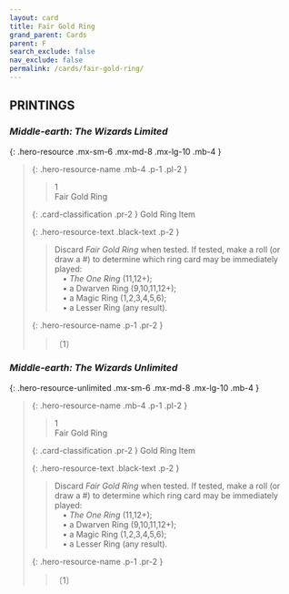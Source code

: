 ```yaml
---
layout: card
title: Fair Gold Ring
grand_parent: Cards
parent: F
search_exclude: false
nav_exclude: false
permalink: /cards/fair-gold-ring/
---
```


## PRINTINGS


### _Middle-earth: The Wizards Limited_

{: .hero-resource .mx-sm-6 .mx-md-8 .mx-lg-10 .mb-4 }
> {: .hero-resource-name .mb-4 .p-1 .pl-2 }
> > <div class="card-mp">1</div>
> > <div class="card-name">Fair Gold Ring</div>
>
> {: .card-classification .pr-2 }
> Gold Ring Item
>
> {: .hero-resource-text .black-text .p-2 }
> > Discard _Fair Gold Ring_ when tested. If tested, make a roll (or draw a #) to determine which ring card may be immediately played:  <br>&emsp;• _The One Ring_ (11,12+); <br>&emsp;• a Dwarven Ring (9,10,11,12+);  <br>&emsp;• a Magic Ring (1,2,3,4,5,6);  <br>&emsp;• a Lesser Ring (any result). 
> 
> {: .hero-resource-name .p-1 .pr-2 }
> > <div class="card-shield"></div>
> > <div class="card-corruption">〔1〕</div>

### _Middle-earth: The Wizards Unlimited_

{: .hero-resource-unlimited .mx-sm-6 .mx-md-8 .mx-lg-10 .mb-4 }
> {: .hero-resource-name .mb-4 .p-1 .pl-2 }
> > <div class="card-mp">1</div>
> > <div class="card-name">Fair Gold Ring</div>
>
> {: .card-classification .pr-2 }
> Gold Ring Item
>
> {: .hero-resource-text .black-text .p-2 }
> > Discard _Fair Gold Ring_ when tested. If tested, make a roll (or draw a #) to determine which ring card may be immediately played:  <br>&emsp;• _The One Ring_ (11,12+); <br>&emsp;• a Dwarven Ring (9,10,11,12+);  <br>&emsp;• a Magic Ring (1,2,3,4,5,6);  <br>&emsp;• a Lesser Ring (any result). 
> 
> {: .hero-resource-name .p-1 .pr-2 }
> > <div class="card-shield"></div>
> > <div class="card-corruption">〔1〕</div>
